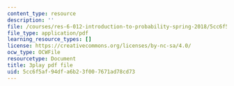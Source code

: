 ```yaml
---
content_type: resource
description: ''
file: /courses/res-6-012-introduction-to-probability-spring-2018/5cc6f5af94dfa6b23f007671ad78cd73_Ajar_6MAOLw.pdf
file_type: application/pdf
learning_resource_types: []
license: https://creativecommons.org/licenses/by-nc-sa/4.0/
ocw_type: OCWFile
resourcetype: Document
title: 3play pdf file
uid: 5cc6f5af-94df-a6b2-3f00-7671ad78cd73
---
```

